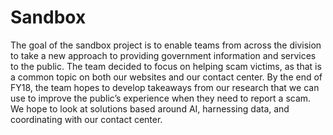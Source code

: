 # Sandbox

The goal of the sandbox project is to enable teams from across the division to take a new approach to providing government information and services to the public.  The team decided to focus on helping scam victims, as that is a common topic on both our websites and our contact center.  By the end of FY18, the team hopes to develop takeaways from our research that we can use to improve the public’s experience when they need to report a scam. We hope to look at solutions based around AI, harnessing data, and coordinating with our contact center.
